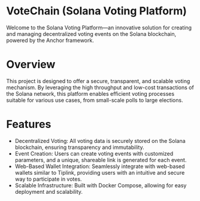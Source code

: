 
# VoteChain (Solana Voting Platform)
Welcome to the Solana Voting Platform—an innovative solution for creating and managing decentralized voting events on the Solana blockchain, powered by the Anchor framework.

# Overview
This project is designed to offer a secure, transparent, and scalable voting mechanism. By leveraging the high throughput and low-cost transactions of the Solana network, this platform enables efficient voting processes suitable for various use cases, from small-scale polls to large elections.

# Features
- Decentralized Voting: All voting data is securely stored on the Solana blockchain, ensuring transparency and immutability.
- Event Creation: Users can create voting events with customized parameters, and a unique, shareable link is generated for each event.
- Web-Based Wallet Integration: Seamlessly integrate with web-based wallets similar to Tiplink, providing users with an intuitive and secure way to participate in votes.
- Scalable Infrastructure: Built with Docker Compose, allowing for easy deployment and scalability.
